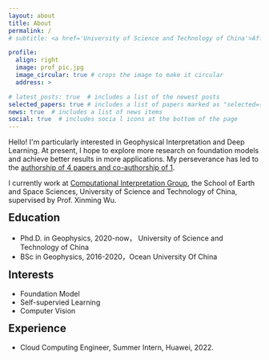 ```yaml
---
layout: about
title: About
permalink: /
# subtitle: <a href='University of Science and Technology of China'>Affiliations</a>. Address. Contacts. Moto. Etc.

profile:
  align: right
  image: prof_pic.jpg
  image_circular: true # crops the image to make it circular
  address: >

# latest_posts: true  # includes a list of the newest posts
selected_papers: true # includes a list of papers marked as "selected={true}"
news: true  # includes a list of news items
social: true  # includes socia l icons at the bottom of the page
---
```


<!-- Hanlin Sheng currently works at [Computational Interpretation Group](http://cig.ustc.edu.cn/hanlin/list.htm), the School of Earth and Space Sciences, University of Science and Technology of China, supervised by Prof. Xinming Wu. Hanlin does research in Geophysics and Artificial Intelligence. -->

Hello! I'm particularly interested in Geophysical Interpretation and Deep Learning. At present, I hope to explore more research on foundation models and achieve better results in more applications.
My perseverance has led to the [authorship of 4 papers and co-authorship of 1](https://scholar.google.com/citations?user=nVlz0lEAAAAJ&hl=zh-CN). 

I currently work at [Computational Interpretation Group](http://cig.ustc.edu.cn/hanlin/list.htm), the School of Earth and Space Sciences, University of Science and Technology of China, supervised by Prof. Xinming Wu.


<h2 style="margin-top:0;">Education</h2>

<ul>
  <li>Phd.D. in Geophysics, 2020-now， University of Science and Technology of China</li>
  <li>BSc    in Geophysics, 2016-2020，Ocean University Of China</li>
</ul>

<h2 style="margin-top:0;">Interests</h2>

<ul>
  <li>Foundation Model</li>
  <li>Self-supervied Learning</li>
  <li>Computer Vision</li>
</ul>

<h2 style="margin-top:0;">Experience</h2>

<ul>
  <li>Cloud Computing Engineer, Summer Intern, Huawei, 2022.</li>
</ul>


<!-- </ul>
    </td>
    <td valign="top" style="border: none;"> -->


